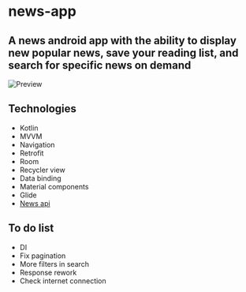 # news-app

## A news android app with the ability to display new popular news, save your reading list, and search for specific news on demand
![Preview](https://media1.giphy.com/media/ywuN2G3BgSIL0HS9Jk/giphy.gif)
## Technologies
 * Kotlin
 * MVVM
 * Navigation
 * Retrofit
 * Room
 * Recycler view
 * Data binding
 * Material components
 * Glide
 * [News api](https://newsapi.org)

## To do list
 * DI
 * Fix pagination
 * More filters in search
 * Response rework
 * Check internet connection